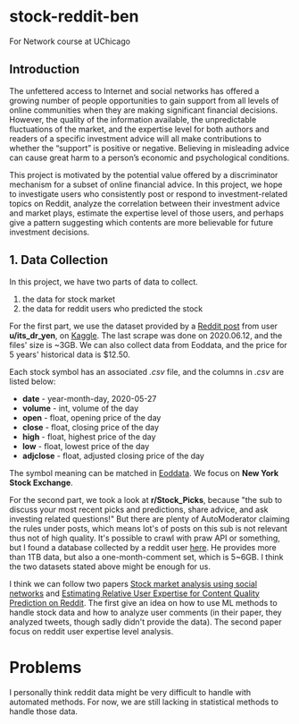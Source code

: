 # stock-reddit-ben
For Network course at UChicago


## Introduction

The unfettered access to Internet and social networks has offered a growing number of people opportunities to gain support from all levels of online communities when they are making significant financial decisions. However, the quality of the information available, the unpredictable fluctuations of the market, and the expertise level for both authors and readers of a specific investment advice will all make contributions to whether the “support” is positive or negative. Believing in misleading advice can cause great harm to a person’s economic and psychological conditions. 

This project is motivated by the potential value offered by a discriminator mechanism for a subset of online financial advice. In this project, we hope to investigate users who consistently post or respond to investment-related topics on Reddit, analyze the correlation between their investment advice and market plays, estimate the expertise level of those users, and perhaps give a pattern suggesting which contents are more believable for future investment decisions.

## 1. Data Collection

In this project, we have two parts of data to collect.
1. the data for stock market
2. the data for reddit users who predicted the stock

For the first part, we use the dataset provided by a [Reddit post](https://www.reddit.com/r/algotrading/comments/bfrffa/updated_the_8000_stocks_daily_historical_data/) from user **u/its_dr_yen**, on  [Kaggle](https://www.kaggle.com/qks1lver/amex-nyse-nasdaq-stock-histories). The last scrape was done on 2020.06.12, and the files' size is ~3GB. We can also collect data from Eoddata, and the price for 5 years' historical data is $12.50.

Each stock symbol has an associated *.csv* file, and the columns in *.csv* are listed below:

- **date** - year-month-day, 2020-05-27
- **volume** - int, volume of the day
- **open** - float, opening price of the day
- **close** - float, closing price of the day
- **high** - float, highest price of the day
- **low** - float, lowest price of the day
- **adjclose** - float, adjusted closing price of the day

The symbol meaning can be matched in [Eoddata](http://eoddata.com/Default.aspx). We focus on **New York Stock Exchange**.

For the second part, we took a look at **r/Stock_Picks**, because "the sub to discuss your most recent picks and predictions, share advice, and ask investing related questions!" But there are plenty of AutoModerator claiming the rules under posts, which means lot's of posts on this sub is not relevant thus not of high quality. It's possible to crawl with praw API or something, but I found a database collected by a reddit user [here]("https://www.reddit.com/r/datasets/comments/3bxlg7/i_have_every_publicly_available_reddit_comment/"). He provides more than 1TB data, but also a one-month-comment set, which is 5~6GB. I think the two datasets stated above might be enough for us.

I think we can follow two papers [Stock market analysis using social networks]("https://dl.acm.org/doi/10.1145/3167918.3167967") and [Estimating Relative User Expertise for Content Quality Prediction on Reddit]("https://dl-acm-org.proxy.uchicago.edu/doi/10.1145/3078714.3078720"). The first give an idea on how to use ML methods to handle stock data and how to analyze user comments (in their paper, they analyzed tweets, though sadly didn't provide the data). The second paper focus on reddit user expertise level analysis.

# Problems
I personally think reddit data might be very difficult to handle with automated methods. For now, we are still lacking in statistical methods to handle those data.

